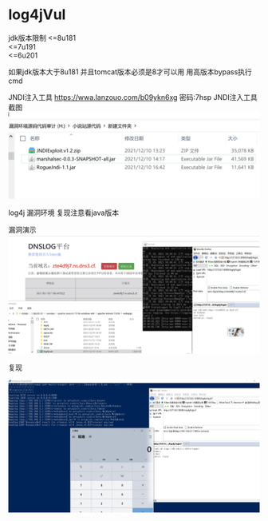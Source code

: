 # log4jVul
jdk版本限制
<=8u181<br/>
<=7u191<br/>
<=6u201<br/>

如果jdk版本大于8u181 并且tomcat版本必须是8才可以用 用高版本bypass执行cmd

JNDI注入工具
https://wwa.lanzouo.com/b09ykn6xg 密码:7hsp
JNDI注入工具截图
![利用工具截图](https://raw.githubusercontent.com/Anonymous-ghost/log4jVul/main/FuckTools.jpg)

log4j 漏洞环境
复现注意看java版本 

漏洞演示
![演示](https://raw.githubusercontent.com/Anonymous-ghost/log4jVul/main/VUL.jpg)

复现

![复现](https://github.com/Anonymous-ghost/log4jVul/blob/main/Fuck.jpg?raw=true)
